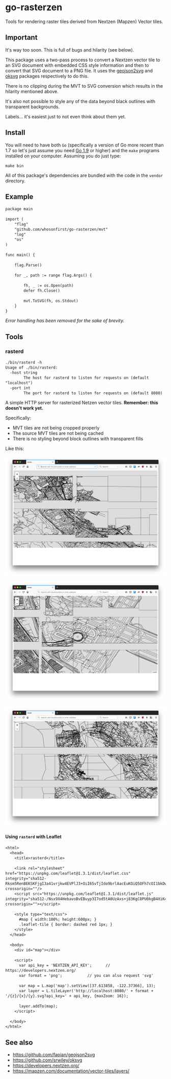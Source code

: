 # go-rasterzen

Tools for rendering raster tiles derived from Nextzen (Mapzen) Vector tiles.

## Important

It's way too soon. This is full of bugs and hilarity (see below).

This package uses a two-pass process to convert a Nextzen vector tile to an SVG
document with embedded CSS style information and then to convert that SVG
document to a PNG file. It uses the
[geojson2svg](https://github.com/fapian/geojson2svg) and
[oksvg](https://github.com/srwiley/oksvg) packages respectively to do this.

There is no clipping during the MVT to SVG conversion which results in
the hilarity mentioned above.

It's also not possible to style any of the data beyond black outlines with transparent backgrounds.

Labels... it's easiest just to not even think about them yet.

## Install

You will need to have both `Go` (specifically a version of Go more recent than 1.7 so let's just assume you need [Go 1.9](https://golang.org/dl/) or higher) and the `make` programs installed on your computer. Assuming you do just type:

```
make bin
```

All of this package's dependencies are bundled with the code in the `vendor` directory.

## Example

```
package main

import (
	"flag"
	"github.com/whosonfirst/go-rasterzen/mvt"
	"log"
	"os"
)

func main() {

	flag.Parse()

	for _, path := range flag.Args() {

		fh, _ := os.Open(path)
		defer fh.Close()

		mvt.ToSVG(fh, os.Stdout)
	}
}
```

_Error handling has been removed for the sake of brevity._

## Tools

### rasterd

```
./bin/rasterd -h
Usage of ./bin/rasterd:
  -host string
    	The host for rasterd to listen for requests on (default "localhost")
  -port int
    	The port for rasterd to listen for requests on (default 8080)
```

A simple HTTP server for rasterized Netzen vector tiles. **Remember: this doesn't work yet.**

Specifically:

* MVT tiles are not being cropped properly
* The source MVT tiles are not being cached
* There is no styling beyond block outlines with transparent fills

Like this:

![](docs/images/20180608-rasterd-1.png)

![](docs/images/20180608-rasterd-2.png)

![](docs/images/20180608-rasterd-3.png)

#### Using `rasterd` with Leaflet

```
<html>
  <head>
    <title>rasterd</title>
    
    <link rel="stylesheet" href="https://unpkg.com/leaflet@1.3.1/dist/leaflet.css" integrity="sha512-Rksm5RenBEKSKFjgI3a41vrjkw4EVPlJ3+OiI65vTjIdo9brlAacEuKOiQ5OFh7cOI1bkDwLqdLw3Zg0cRJAAQ==" crossorigin=""/>
    <script src="https://unpkg.com/leaflet@1.3.1/dist/leaflet.js" integrity="sha512-/Nsx9X4HebavoBvEBuyp3I7od5tA0UzAxs+j83KgC8PU0kgB4XiK4Lfe4y4cgBtaRJQEIFCW+oC506aPT2L1zw==" crossorigin=""></script>
    
    <style type="text/css">
      #map { width:100%; height:600px; }
      .leaflet-tile { border: dashed red 1px; }
    </style>
  </head>
  
  <body>
    <div id="map"></div>
    
    <script>
      var api_key = 'NEXTZEN_API_KEY';		// https://developers.nextzen.org/
      var format = 'png';			// you can also request 'svg'

      var map = L.map('map').setView([37.613858, -122.37366], 13);
      var layer = L.tileLayer('http://localhost:8080/' + format + '/{z}/{x}/{y}.svg?api_key=' + api_key, {maxZoom: 16});

      layer.addTo(map);
    </script>
    
  </body>
</html>
```

## See also

* https://github.com/fapian/geojson2svg
* https://github.com/srwiley/oksvg
* https://developers.nextzen.org/
* https://mapzen.com/documentation/vector-tiles/layers/
